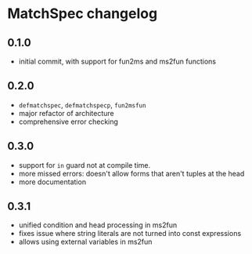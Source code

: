 # MatchSpec changelog

## 0.1.0

- initial commit, with support for fun2ms and ms2fun functions

## 0.2.0

- `defmatchspec`, `defmatchspecp`, `fun2msfun`
- major refactor of architecture
- comprehensive error checking

## 0.3.0

- support for `in` guard not at compile time.
- more missed errors: doesn't allow forms that aren't tuples at the head
- more documentation

## 0.3.1

- unified condition and head processing in ms2fun
- fixes issue where string literals are not turned into const expressions
- allows using external variables in ms2fun